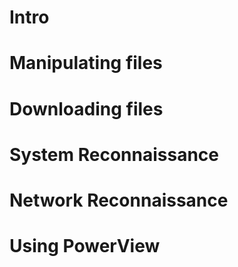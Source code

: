 # Intro

# Manipulating files

# Downloading files

# System Reconnaissance

# Network Reconnaissance

# Using PowerView